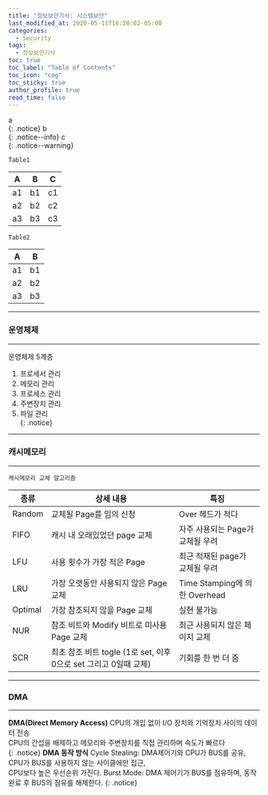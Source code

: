 ```yaml
---
title: "정보보안기사: 시스템보안"
last_modified_at: 2020-05-11T16:20:02-05:00
categories:
  - Security
tags:
  - 정보보안기사
toc: true 
toc_label: "Table of Contents"
toc_icon: "cog"
toc_sticky: true 
author_profile: true 
read_time: false 
---
```

a  
{: .notice}
b   
{: .notice--info}
c   
{: .notice--warning}

`Table1`

| A        | B         | C          |  
| --------- | ---------- | ----------- |  
| a1 | b1| c1 |  
| a2 | b2 | c2 |  
| a3 | b3 | c3 |  

`Table2`

| A        | B         |
| --------- | ---------- |
| a1 | b1 |
| a2 | b2 |
| a3 | b3 |


---
### 운영체제
---
운영체제 5계층  
1. 프로세서 관리  
2. 메모리 관리  
3. 프로세스 관리  
4. 주변장치 관리  
5. 파일 관리  
{: .notice}

---
### 캐시메모리
---
`캐시메모리 교체 알고리즘`

| 종류        | 상세 내용          | 특징          |  
| ---------- | --------------- | ------------ |  
| Random | 교체될 Page를 임의 신청 | Over 헤드가 적다 |  
| FIFO | 캐시 내 오래있었던 page 교체 | 자주 사용되는 Page가 교체될 우려 |  
| LFU | 사용 횟수가 가장 적은 Page | 최근 적재된 page가 교체될 우려 |  
| LRU | 가장 오랫동안 사용되지 않은 Page 교체 | Time Stamping에 의한 Overhead |  
| Optimal | 가장 참조되지 않을 Page 교체 | 실현 불가능 |  
| NUR | 참조 비트와 Modify 비트로 미사용 Page 교체 | 최근 사용되지 않은 페이지 교체 |  
| SCR | 최초 참조 비트 togle (1로 set, 이후 0으로 set 그리고 0일때 교체) | 기회를 한 번 더 줌 |  

---
### DMA
---
**DMA(Direct Memory Access)**
CPU의 개입 없이 I/O 장치와 기억장치 사이의 데이터 전송  
CPU의 간섭을 배제하고 메모리와 주변장치를 직접 관리하며 속도가 빠르다  
{: .notice}
**DMA 동작 방식**
Cycle Stealing: DMA제어기와 CPU가 BUS를 공유, CPU가 BUS를 사용하지 않는 사이클에만 접근,  
CPU보다 높은 우선순위 가진다.
Burst Mode: DMA 제어기가 BUS를 점유하며, 동작 완료 후 BUS의 점유를 해제한다.
{: .notice}






















